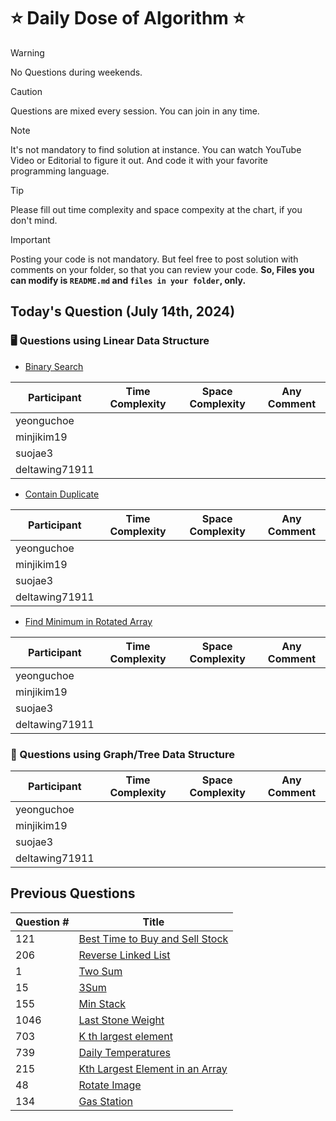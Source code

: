 # ⭐ Daily Dose of Algorithm ⭐
> [!WARNING]
> No Questions during weekends.

> [!CAUTION]
> Questions are mixed every session. You can join in any time.

> [!NOTE]
> It's not mandatory to find solution at instance. You can watch YouTube Video or Editorial to figure it out. And code it with your favorite programming language.

> [!TIP]  
> Please fill out time complexity and space compexity at the chart, if you don't mind.

> [!IMPORTANT]
> Posting your code is not mandatory. But feel free to post solution with comments on your folder, so that you can review your code. **So, Files you can modify is `README.md` and `files in your folder`, only.**

## Today's Question (July 14th, 2024)
### 🖥️ Questions using Linear Data Structure
- [Binary Search](https://leetcode.com/problems/binary-search/description/)

| Participant    | Time Complexity | Space Complexity | Any Comment |
| -------------- | --------------- | ---------------- | ----------- |
| yeonguchoe     |                 |                  |             |
| minjikim19     |                 |                  |             |
| suojae3        |                 |                  |             |
| deltawing71911 |                 |                  |             |

- [Contain Duplicate](https://leetcode.com/problems/contains-duplicate/description/)

| Participant    | Time Complexity | Space Complexity | Any Comment |
| -------------- | --------------- | ---------------- | ----------- |
| yeonguchoe     |                 |                  |             |
| minjikim19     |                 |                  |             |
| suojae3        |                 |                  |             |
| deltawing71911 |                 |                  |             |

- [Find Minimum in Rotated Array](https://leetcode.com/problems/find-minimum-in-rotated-sorted-array/description/)

| Participant    | Time Complexity | Space Complexity | Any Comment |
| -------------- | --------------- | ---------------- | ----------- |
| yeonguchoe     |                 |                  |             |
| minjikim19     |                 |                  |             |
| suojae3        |                 |                  |             |
| deltawing71911 |                 |                  |             |

### 🌲 Questions using Graph/Tree Data Structure



| Participant    | Time Complexity | Space Complexity | Any Comment |
| -------------- | --------------- | ---------------- | ----------- |
| yeonguchoe     |                 |                  |             |
| minjikim19     |                 |                  |             |
| suojae3        |                 |                  |             |
| deltawing71911 |                 |                  |             |


## Previous Questions


| Question # | Title                                                                                                         |
| ---------- | ------------------------------------------------------------------------------------------------------------- |
| 121        | [Best Time to Buy and Sell Stock](https://leetcode.com/problems/best-time-to-buy-and-sell-stock/)             |
| 206        | [Reverse Linked List](https://leetcode.com/problems/reverse-linked-list/description/)                         |
| 1          | [Two Sum](https://leetcode.com/problems/two-sum/description/)                                                 |
| 15         | [3Sum](https://leetcode.com/problems/3sum/description/)                                                       |
| 155        | [Min Stack](https://leetcode.com/problems/min-stack/description/)                                             |
| 1046       | [Last Stone Weight](https://leetcode.com/problems/last-stone-weight/description/)                             |
| 703        | [K th largest element](https://leetcode.com/problems/kth-largest-element-in-a-stream/description/)            |
| 739        | [Daily Temperatures](https://leetcode.com/problems/daily-temperatures/description/)                           |
| 215        | [Kth Largest Element in an Array](https://leetcode.com/problems/kth-largest-element-in-an-array/description/) |
| 48         | [Rotate Image](https://leetcode.com/problems/rotate-image/description/)                                       |
| 134        | [Gas Station](https://leetcode.com/problems/gas-station/description/)                                         |


